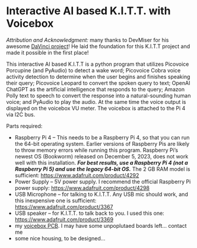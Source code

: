 # Interactive AI based K.I.T.T. with Voicebox

*Attribution and Acknowledgment:* many thanks to DevMiser for his awesome [DaVinci project](https://github.com/DevMiser/DaVinci)! He laid the foundation for this K.I.T.T project and made it possible in the first place!

This interactive AI based K.I.T.T is a python program that utilizes Picovoice Porcupine (and PyAudio) to detect a wake word; Picovoice Cobra voice activity detection to determine when the user begins and finishes speaking their query; Picovoice Leopard to convert the spoken query to text; OpenAI ChatGPT as the artificial intelligence that responds to the query; Amazon Polly text to speech to convert the response into a natural-sounding human voice; and PyAudio to play the audio. At the same time the voice output is displayed on the voicebox VU meter. The voicebox is attached to the Pi 4 via I2C bus.

Parts required:
- Raspberry Pi 4 – This needs to be a Raspberry Pi 4, so that you can run the 64-bit operating system. Earlier versions of Raspberry Pis are likely to throw memory errors while running this program. Raspberry Pi’s newest OS (Bookworm) released on December 5, 2023, does not work well with this installation. ***For best results, use a Raspberry Pi 4 (not a Raspberry Pi 5) and use the legacy 64-bit OS.*** The 2 GB RAM model is sufficient: https://www.adafruit.com/product/4292
- Power Supply – 5V power supply. I recommend the official Raspberry Pi power supply: https://www.adafruit.com/product/4298
- USB Microphone – for talking to K.I.T.T. Any USB mic should work, and this inexpensive one is sufficient: https://www.adafruit.com/product/3367
- USB speaker – for K.I.T.T. to talk back to you. I used this one: https://www.adafruit.com/product/3369
- my [voicebox PCB](voicebox_pcb). I may have some unpoplutaed boards left... contact me
- some nice housing, to be designed...
